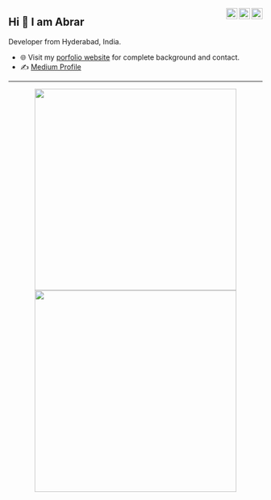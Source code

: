 <a href="https://twitter.com/abrarasyed" target="_blank" rel="nofollow"><img align="right" alt="Abrar's Twitter" width="22px" src="https://cdn.jsdelivr.net/npm/simple-icons@v3/icons/twitter.svg" /></a><a href="https://www.linkedin.com/in/abrar-syed/" target="_blank" rel="nofollow"><img align="right" alt="Abrar's Linkdein" width="22px" src="https://cdn.jsdelivr.net/npm/simple-icons@v3/icons/linkedin.svg" /></a><a href="https://www.youtube.com/channel/UC9M3YX3LZXVzetCHp81QOBw" target="_blank" rel="nofollow"><img align="right" alt="Abrar's YT" width="22px" src="https://cdn.jsdelivr.net/npm/simple-icons@v3/icons/youtube.svg" /></a>

## Hi 👋 I am Abrar
Developer from Hyderabad, India. 

- 🌐 Visit my [porfolio website](https://abrarsyed.in/) for complete background and contact.
- ✍️ [Medium Profile](https://pr2tik1.medium.com/)

---
<p align = "center">
  <img src = "https://github-readme-stats.vercel.app/api?username=sudo-apt-Abrar&show_icons=true&theme=bear" width = 400>
  <img src = "https://github-readme-streak-stats.herokuapp.com?user=sudo-apt-Abrar&theme=dark&hide_border=true" width = 400>
</p>
